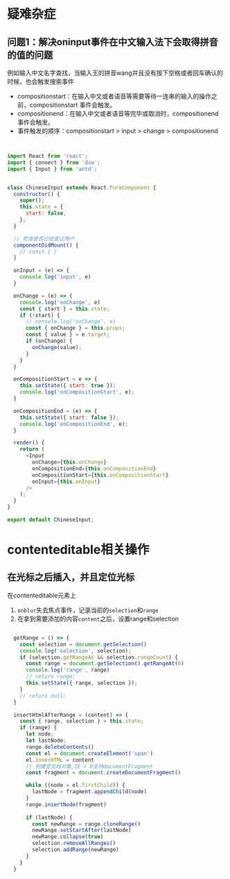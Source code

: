 # 疑难杂症

## 问题1：解决oninput事件在中文输入法下会取得拼音的值的问题
例如输入中文名字查找，当输入王的拼音wang并且没有按下空格或者回车确认的时候，也会触发搜索事件

- compositionstart：在输入中文或者语音等需要等待一连串的输入的操作之前，compositionstart 事件会触发。 
- compositionend：在输入中文或者语音等完毕或取消时，compositionend 事件会触发。
- 事件触发的顺序：compositionstart > input > change > compositionend

```js


import React from 'react';
import { connect } from 'dva';
import { Input } from 'antd';


class ChineseInput extends React.PureComponent {
  constructor() {
    super();
    this.state = {
      start: false,
    };
  }

  // 检查是否已经查过用户
  componentDidMount() {
    // const { }
  }

  onInput = (e) => {
    console.log('input', e)
  }

  onChange = (e) => {
    console.log('onChange', e)
    const { start } = this.state;
    if (!start) {
      // console.log('onChange', e)
      const { onChange } = this.props;
      const { value } = e.target;
      if (onChange) {
        onChange(value);
      }
    } 
  }

  onCompositionStart = e => {
    this.setState({ start: true });
    console.log('onCompositionStart', e);
  }

  onCompositionEnd = (e) => {
    this.setState({ start: false });
    console.log('onCompositionEnd', e);
  }

  render() {
    return (
      <Input
        onChange={this.onChange}
        onCompositionEnd={this.onCompositionEnd}
        onCompositionStart={this.onCompositionStart}
        onInput={this.onInput}
      />
    );
  }
}

export default ChineseInput;

```

# contenteditable相关操作

## 在光标之后插入，并且定位光标
在contenteditable元素上
1. `onblur`失去焦点事件，记录当前的`selection`和`range`
2. 在拿到需要添加的内容`content`之后，设置range和selection

```js

  getRange = () => {
    const selection = document.getSelection()
    console.log('selection', selection);
    if (selection.getRangeAt && selection.rangeCount) {
      const range = document.getSelection().getRangeAt(0)
      console.log('range', range)
      // return range;
      this.setState({ range, selection });
    }
    // return null;
  }

  insertHtmlAfterRange = (content) => {
    const { range, selection } = this.state;
    if (range) {
      let node;
      let lastNode;
      range.deleteContents()
      const el = document.createElement('span')
      el.innerHTML = content
      // 创建空文档对象,IE > 8支持documentFragment
      const fragment = document.createDocumentFragment()

      while ((node = el.firstChild)) {
        lastNode = fragment.appendChild(node)
      }
      range.insertNode(fragment)
    
      if (lastNode) {
        const newRange = range.cloneRange()
        newRange.setStartAfter(lastNode)
        newRange.collapse(true)
        selection.removeAllRanges()
        selection.addRange(newRange)
      }
    }
  }
```